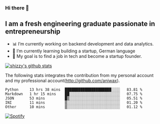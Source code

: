 ### Hi there 👋

## I am a fresh engineering graduate passionate in entrepreneurship
- :bar_chart: I’m currently working on backend development and data analytics.
- 🌱 I’m currently learning building a startup, German language
- :dart: My goal is to find a job in tech and become a startup founder.


[![shizzy's github stats](https://github-readme-stats.vercel.app/api?username=shirzartenwer)](https://github.com/anuraghazra/github-readme-stats)

The following stats integrates the contribution from my personal account and my professional account(http://github.com/aniwax). 


<!--START_SECTION:waka-->
```text
Python     13 hrs 38 mins  █████████████████████░░░░   83.81 % 
Markdown   1 hr 15 mins    ██░░░░░░░░░░░░░░░░░░░░░░░   07.75 % 
JSON       53 mins         █▒░░░░░░░░░░░░░░░░░░░░░░░   05.51 % 
INI        11 mins         ▒░░░░░░░░░░░░░░░░░░░░░░░░   01.20 % 
Other      10 mins         ▒░░░░░░░░░░░░░░░░░░░░░░░░   01.12 % 
```
<!--END_SECTION:waka-->

[![Spotify](https://spotify-on-github-git-master.shirzartenwer.vercel.app/api/spotify)](https://open.spotify.com/user/21j6s322bjrhxlx67pyzkc4ki)
